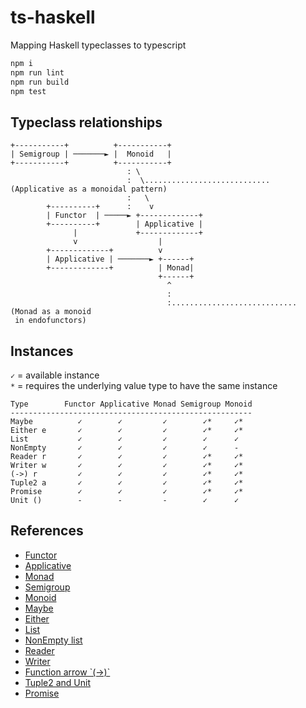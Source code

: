 # ts-haskell
Mapping Haskell typeclasses to typescript

```bash
npm i
npm run lint
npm run build
npm test
```

## Typeclass relationships

```
+-----------+          +-----------+
| Semigroup | ───────► |  Monoid   |
+-----------+          +-----------+
                          : \
                          :  \............................ (Applicative as a monoidal pattern)
                          :   \
        +----------+      :    v
        | Functor  | ─────► +-------------+
        +----------+        | Applicative |
              |             +-------------+
              v                  |
        +-------------+          v
        | Applicative | ───────► +------+
        +-------------+          | Monad|
                                 +------+
                                   ^
                                   :
                                   :............................ (Monad as a monoid
 in endofunctors)
```

## Instances

`✓` = available instance  
`*` = requires the underlying value type to have the same instance

```
Type        Functor Applicative Monad Semigroup Monoid
------------------------------------------------------
Maybe          ✓        ✓         ✓        ✓*     ✓*
Either e       ✓        ✓         ✓        ✓*     ✓*
List           ✓        ✓         ✓        ✓      ✓
NonEmpty       ✓        ✓         ✓        ✓      -
Reader r       ✓        ✓         ✓        ✓*     ✓*
Writer w       ✓        ✓         ✓        ✓*     ✓*
(->) r         ✓        ✓         ✓        ✓*     ✓*
Tuple2 a       ✓        ✓         ✓        ✓*     ✓*
Promise        ✓        ✓         ✓        ✓*     ✓*
Unit ()        -        -         -        ✓      ✓
```

## References

- [Functor](src/ghc/base/functor.ts)
- [Applicative](src/ghc/base/applicative.ts)
- [Monad](src/ghc/base/monad/monad.ts)
- [Semigroup](src/ghc/base/semigroup.ts)
- [Monoid](src/ghc/base/monoid.ts)
- [Maybe](src/ghc/base/maybe/maybe.ts)
- [Either](src/data/either/either.ts)
- [List](src/ghc/base/list/list.ts)
- [NonEmpty list](src/ghc/base/non-empty/list.ts)
- [Reader](src/control/reader/reader.ts)
- [Writer](src/control/writer/writer.ts)
- [Function arrow \`(->)\`](src/ghc/prim/function-arrow/index.ts)
- [Tuple2 and Unit](src/ghc/base/tuple/tuple.ts)
- [Promise](src/extra/promise/promise.ts)
